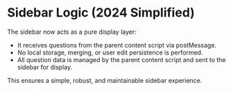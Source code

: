 # Sidebar Logic (2024 Simplified)

The sidebar now acts as a pure display layer:
- It receives questions from the parent content script via postMessage.
- No local storage, merging, or user edit persistence is performed.
- All question data is managed by the parent content script and sent to the sidebar for display.

This ensures a simple, robust, and maintainable sidebar experience. 